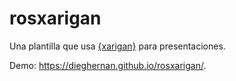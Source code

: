 
# rosxarigan

Una plantilla que usa [{xarigan}](https://github.com/yihui/xaringan) para
presentaciones.

Demo: <https://dieghernan.github.io/rosxarigan/>. 
